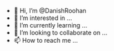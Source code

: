 - 👋 Hi, I’m @DanishRoohan
- 👀 I’m interested in ...
- 🌱 I’m currently learning ...
- 💞️ I’m looking to collaborate on ...
- 📫 How to reach me ...

<!---
DanishRoohan/DanishRoohan is a ✨ special ✨ repository because its `README.md` (this file) appears on your GitHub profile.
You can click the Preview link to take a look at your changes.
--->

